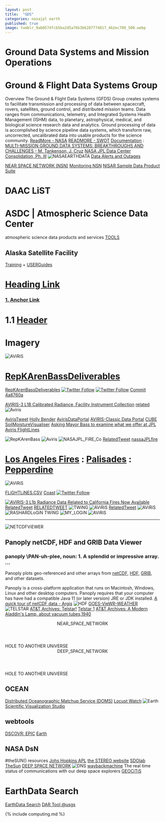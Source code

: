 ```yaml
---
layout: post
title:  "GDS"
categories: nasajpl earth 
published: true
image: tumblr_9ab057dfcb5ba2d5a76b3b6287774817_4b2ec709_500.webp
---
```

# Ground Data Systems and Mission Operations
# Ground & Flight Data Systems Group
Overview
The Ground & Flight Data Systems (GFDS) Group creates systems to facilitate transmission and processing of data between spacecraft, rovers, satellites, ground control, and distributed mission teams. Data ranges from communications, telemetry, and Integrated Systems Health Management (ISHM) data, to planetary, astrophysical, medical, and biological science research data and analytics. Ground processing of data is accomplished by science pipeline data systems, which transform raw, uncorrected, uncalibrated data into usable products for the science community. [ReadMore - NASA](https://www.nasa.gov/intelligent-systems-division/collaborative-and-assistant-systems/ground-and-flight-data-systems-group/)
[READMORE - SWOT](https://swot.jpl.nasa.gov/mission/ground-systems-and-data/)
[Documentation](https://www.nasa.gov/smallsat-institute/sst-soa/ground-data-systems-and-mission-operations/) : [MULTI-MISSION GROUND DATA SYSTEMS: BREAKTHROUGHS AND CHALLENGES - M. Tankenson, J. Cruz](https://descanso.jpl.nasa.gov/RCSGSO/Paper/A0034Paper.pdf) [NASA JPL Data Center Consolidation, Ph. III](https://cegsolutions.com/jpl-dc)
![NASAEARTHDATA](https://earthdata.nasa.gov/s3fs-public/styles/hero_background/public/2024-10/home-test-2.jpg?VersionId=6U_sY81dO7op0_7QUpBt1GeRyQaCTFMV&itok=HdewaSKg)
[Data Alerts and Outages](https://www.earthdata.nasa.gov/data/alerts-outages)

[NEAR SPACE NETWORK (NSN)](https://esc.gsfc.nasa.gov/projects/NSN)
[Monitoring NSN](https://scan-now.gsfc.nasa.gov/dte)
[NISAR Sample Data Product Suite](https://nisar.jpl.nasa.gov/data/sample-data/)



# DAAC LiST
# ASDC | Atmospheric Science Data Center
atmospheric science data products and services [TOOLS](https://asdc.larc.nasa.gov/tools-and-services)
## Alaska Satellite Facility
[Training](https://asf.alaska.edu/training-resources/) + [USERGuides](https://asf.alaska.edu/user-guides/)

# [Heading Link](#section-i-want)
### [1. Anchor Link](#anchor-link)
# 1.1 [Header](#1.1) 

# Imagery 

![AViRiS](https://avirisng.jpl.nasa.gov/img/banner130213.png)
# [RepKArenBassDeliverables](https://x.com/RicoThaka/status/1885490358324519039) 
[RepKArenBassDeliverables](#repkarenbassdeliverables) 
[![Twitter Follow](https://img.shields.io/badge/Social-@MAyorOfLA__-blue?style=social&logo=X)](https://twitter.com/@MayorOfLA) [![Twitter Follow](https://img.shields.io/badge/Social-@RepKarenBass__-blue?style=social&logo=X)](https://twitter.com/@RepKarenBass) [Commit 4a8760a](https://github.com/ricoThaka/rashardmro/commit/4a8760a2245ffc36f81b8b052a70d21690c16d9a)

[AVIRIS-3 L1B Calibrated Radiance, Facility Instrument Collection](https://search.earthdata.nasa.gov/search/granules?p=C3236537162-ORNL_CLOUD!C3236537162-ORNL_CLOUD&pg[1][a]=3380792059!3380791927!3380791981!3380791895!ORNL_CLOUD&pg[1][v]=t&pg[1][gsk]=-start_date&pg[1][m]=download&pg[1][cd]=f&tl=1736865834!3!!&lat=34.20913181444835&long=-120.13330078125&zoom=7) [related](https://x.com/ORNLDAAC/status/1239235050081865728)
![Aviris](https://pbs.twimg.com/media/GlEk3vCbIAEwijN?format=jpg&name=large)

[AvirisTweet](https://x.com/RicoThaka/status/1880056257509462328) [Holly Bender](https://x.com/hollyaprilb/status/371082545804226562) [AvirisDataPortal](https://popo.jpl.nasa.gov/mmgis-aviris/?mission=AVIRIS&site=ert&mapLon=-93.95507812500001&mapLat=40.245991504199026&mapZoom=4&globeLon=undefined&globeLat=undefined&globeZoom=undefined&panePercents=0,100,0&on=e4d92155-7af4-4ec3-ba97-1d6e4639c5d6$1.00,d068949c-3a21-45c0-8aa9-7dd29bfc8adc$1.00&startTime=2006-04-01T00:00:01.000Z&endTime=2024-02-15T21:27:02.653Z) [AVIRIS-Classic Data Portal](https://aviris.jpl.nasa.gov/dataportal/) [CUBE](https://x.com/DrGeoffSmith/status/1235461899376103424)
[SoilMoistureVisualiser](https://x.com/RicoThaka/status/1882516168214487485) [Asking Mayor Bass to examine what we offer at JPL](https://x.com/RicoThaka/status/1882498520122548642) [Aviris FlightLines](https://x.com/RicoThaka/status/1885166999158087926)

![RepKArenBass](https://pbs.twimg.com/media/GiqamBwbYAEKJg_?format=jpg&name=large)
![Aviris](https://pbs.twimg.com/media/Gik6w1SbYAM-MXE?format=jpg&name=large)
![NASAJPL_FiRE_Co](https://pbs.twimg.com/media/GipSxe7bYAAb9ta?format=jpg&name=large)
[RelatedTweet](https://x.com/BubbleGumPop626/status/1885410416156877044) [nassaJPLfire](https://x.com/BubbleGumPop626/status/1885409476796440876)

# [Los Angeles Fires](https://www.earthdata.nasa.gov/news/worldview-image-archive/wildfires-los-angeles-california) : [Palisades](https://www.earthdata.nasa.gov/news/worldview-image-archive/palisades-eaton-fires-los-angeles-california) : [Pepperdine](https://emergency.pepperdine.edu/)
![AViRiS](https://avirisng.jpl.nasa.gov/img/banner130213.png)

[FLiGHTLiNES.CSV](https://raw.githubusercontent.com/ricoThaka/rashardmro/refs/heads/master/assets/aVIRIS_Flight_Lines.csv) [Coast](https://github.com/ricoThaka/rashardmro/blob/master/assets/pl0ts/AV320250123t202047_006_L1B_RDN_3f4aef90_RDN_BROWSE.jpg)  [![Twitter Follow](https://img.shields.io/badge/Social-@LaurieofMars__-blue?style=social&logo=X)](https://twitter.com/@LaurieofMars)

[<IMG src="https://github.com/ricoThaka/rashardmro/blob/master/assets/pl0ts/AV320250123t202047_006_L1B_RDN_3f4aef90_RDN_BROWSE.jpg?raw=true" alt="AVIRIS-3 L1b Radiance Data Related to California Fires Now Available" />](https://github.com/ricoThaka/rashardmro/blob/master/assets/pl0ts/AV320250123t202047_006_L1B_RDN_3f4aef90_RDN_BROWSE.jpg?raw=true)
[RelatedTweet](https://x.com/RicoThaka/status/1885106591214801086) [RELATEDTWEET](https://x.com/RicoThaka/status/1885085716834902342)
![TWiNG](https://pbs.twimg.com/media/Gik-XgMbgAAg8i-?format=jpg&name=large)
![AViRiS](https://raw.githubusercontent.com/ricoThaka/rashardmro/4a8760a2245ffc36f81b8b052a70d21690c16d9a/assets/pl0ts/AV320250123t202605_004_L1B_RDN_3f4aef90_RDN_BROWSE.jpg)
[RelatedTweet](https://x.com/RicoThaka/status/1885104845428031838)
![AViRiS](https://pbs.twimg.com/media/Gik8gXfbYAMOTaQ?format=jpg&name=large)
![RASHARDLoGiN TWiNG](https://pbs.twimg.com/media/Gik824sbYAAbsY_?format=jpg&name=large)
![MY_LOGiN](https://pbs.twimg.com/media/GikrKzObsAAp9jc?format=jpg&name=large)
![AViRiS](https://avirisng.jpl.nasa.gov/img/banner130213.png)


---

![NETCDFViEWER](https://www.giss.nasa.gov/tools/panoply/gfx/panoply_500_1440x960.png)

## Panoply netCDF, HDF and GRIB Data Viewer
### panoply \PAN-uh-plee\, noun: 1. A splendid or impressive array. ...
Panoply plots geo-referenced and other arrays from [netCDF](https://www.unidata.ucar.edu/software/netcdf/), [HDF](https://en.wikipedia.org/wiki/Hierarchical_Data_Format), [GRIB](https://community.wmo.int/en/activity-areas/wis/grib-edition-1), and other datasets.

Panoply is a cross-platform application that runs on Macintosh, Windows, Linux and other desktop computers. Panoply requires that your computer has have had a compatible Java 11 (or later version) JRE or JDK installed.
[A quick tour of netCDF data - Argis](https://pro.arcgis.com/en/pro-app/latest/help/data/multidimensional/a-quick-tour-of-netcdf-data.htm)
![HDF](https://upload.wikimedia.org/wikipedia/commons/6/65/HDF_logo_%282017%29.svg)
[GOES-VieWR-WEATHER](https://www.star.nesdis.noaa.gov/goes/index.php)
![TELSTAR](https://nssdc.gsfc.nasa.gov/planetary/image/telstar_1.jpg)
[AT&T Archives: Telstar!](https://www.youtube.com/watch?v=uKH-GijnAGk&t=4s) 
[Telstar 1](https://nssdc.gsfc.nasa.gov/nmc/spacecraft/display.action?id=1962-029A)
[AT&T Archives: A Modern Aladdin's Lamp, about vacuum tubes,1940](https://youtu.be/_-JzxX75oYc?list=PLDB8B8220DEE96FD9)

  <ARTICLE>
    <HEADER>
      NEAR_SPACE_NETWORK
    </HEADER>
    <object class="scroller" data="https://scan-now.gsfc.nasa.gov/dte" type="text/html" ></object>
    <FOOTER>HOLE TO ANOTHER UNiVERSE</FOOTER>
  </ARTICLE>
  <ARTICLE>
    <HEADER>
      DEEP_SPACE_NETWORK
    </HEADER>
    <object class="scroller" data="https://eyes.nasa.gov/apps/dsn-now/dsn.html" type="text/html" ></object>
    <FOOTER>HOLE TO ANOTHER UNiVERSE</FOOTER>
  </ARTICLE>




## OCEAN 
[Distributed Oceanographic Matchup Service (DOMS)](https://doms.jpl.nasa.gov/)
[Locust Watch](https://www.fao.org/locust-watch/en)
![Earth](https://epic.gsfc.nasa.gov/archive/natural/2025/01/09/jpg/epic_1b_20250109195657.jpg)
[Scientific Visualization Studio](https://svs.gsfc.nasa.gov/)
## webtools
[DSCOVR: EPIC](https://epic.gsfc.nasa.gov/)
[Earth](https://earthobservatory.nasa.gov/)
 ## NASA DsN
#theSUN() resources
[Johs Hopkins APL](https://x.com/JHUAPL)
[the STEREO website](https://stereo.gsfc.nasa.gov/)
[SDOlab](https://sdo.gsfc.nasa.gov/)
[TheSun](https://stereo.gsfc.nasa.gov/img/3dimages/movies/Jul9_171A_motion.mp4)
 [DEEP SPACE NETWORK](https://eyes.nasa.gov/apps/dsn-now/dsn.html)
 ![DNS](https://eyes.nasa.gov/apps/dsn-now/images/intro/deep-space-network-logo@2x.png)
[waybackmachine](https://web.archive.org/)
The real time status of communications with our deep space explorers
[GEOCiTiS](https://www.oocities.org/index.html?cx=partner-pub-8125734003905602%3A8492870096&cof=FORID%3A10&ie=UTF-8&q=sb202us&sa=Search&siteurl=www.oocities.org%2F&ref=www.google.com%2F&ss=2319j1791797j7#gsc.tab=0)
# EarthData Search

[EarthData Search](https://search.earthdata.nasa.gov/search)
[DAR Tool @usgs](https://dartool.cr.usgs.gov/Main.php)

<object type="text/html" data="https://eyes.nasa.gov/apps/mrn/#/mars"  style="min-height:50vh;width:100%;" >    

{% include computing.md %}